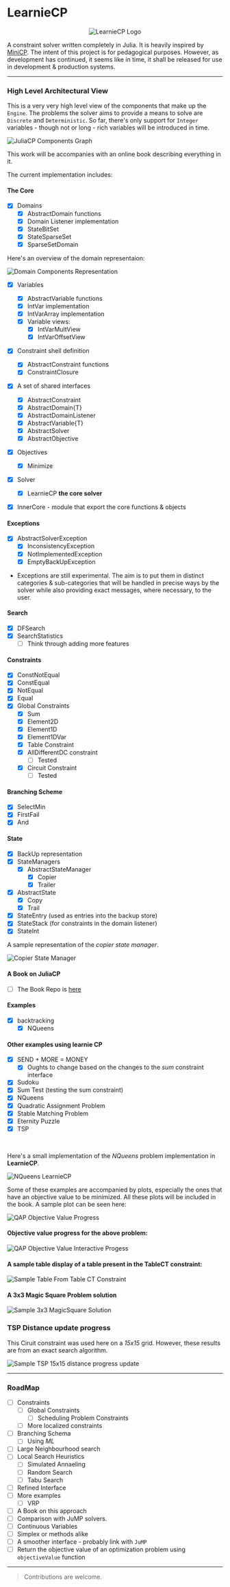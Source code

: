 # LearnieCP

<!-- ![LeanieCP Logo](assets/LearnieCP.png) -->

<p align="center">
  <img src="assets/LearnieCP.png" alt="LearnieCP Logo"/>
</p>

A constraint solver written completely in Julia. It is heavily inspired by [MiniCP](http://minicp.org/). The intent of this project is for pedagogical purposes. However, as development has continued, it seems like in time, it shall be released for use in development & production systems. 

--- 
### High Level Architectural View

This is a very very high level view of the components that make up the `Engine`. The problems the solver aims to provide a means to solve are `Discrete` and `Deterministic`. So far, there's only support for `Integer` variables - though not or long - rich variables will be introduced in time.

![JuliaCP Components Graph](assets/OverviewArchitectire.png)

This work will be accompanies with an online book describing everything in it. 

The current implementation includes:

#### The Core
- [x] Domains
  - [x] AbstractDomain functions
  - [x] Domain Listener implementation
  - [x] StateBitSet
  - [x] StateSparseSet
  - [x] SparseSetDomain

Here's an overview of the domain representaion:

![Domain Components Representation](assets/DomainRepresentaion.png)

- [x] Variables
  - [x] AbstractVariable functions
  - [x] IntVar implementation
  - [x] IntVarArray implementation
  - [x] Variable views:
    - [x] IntVarMultView
    - [x] IntVarOffsetView
- [x] Constraint shell definition
  - [x] AbstractConstraint functions
  - [x] ConstraintClosure
- [x] A set of shared interfaces
  - [x] AbstractConstraint
  - [x] AbstractDomain{T}
  - [x] AbstractDomainListener
  - [x] AbstractVariable{T}
  - [x] AbstractSolver
  - [x] AbstractObjective
- [x] Objectives
  - [x] Minimize
- [x] Solver
  - [x] LearnieCP __the core solver__
- [x] InnerCore - module that export the core functions & objects


#### Exceptions
- [x] AbstractSolverException
  - [x] InconsistencyException
  - [x] NotImplementedException
  - [x] EmptyBackUpException

- Exceptions are still experimental. The aim is to put them in distinct categories & sub-categories that will be handled in precise ways by the solver while also providing exact messages, where necessary, to the user.


#### Search
- [x] DFSearch
- [x] SearchStatistics
  - [ ] Think through adding more features

#### Constraints
- [x] ConstNotEqual
- [x] ConstEqual
- [x] NotEqual
- [x] Equal
- [x] Global Constraints
  - [x] Sum
  - [x] Element2D
  - [x] Element1D
  - [x] Element1DVar
  - [x] Table Constraint
  - [x] AllDifferentDC constraint
    - [ ] Tested
  - [x] Circuit Constraint
    - [ ] Tested

#### Branching Scheme
- [x] SelectMin
- [x] FirstFail
- [x] And

#### State
- [x] BackUp representation
- [x] StateManagers
  - [x] AbstractStateManager
    - [x] Copier
    - [x] Trailer
- [x] AbstractState
  - [x] Copy
  - [x] Trail
- [x] StateEntry (used as entries into the backup store)
- [x] StateStack (for constraints in the domain listener)
- [x] StateInt

A sample representation of the _copier state manager_.

![Copier State Manager](assets/CopierStateManagerRepresentation.png)

#### A Book on JuliaCP
- [ ] The Book Repo is [here](https://github.com/Ochibobo/LearnieCPBook)

#### Examples
- [x] backtracking
  - [x] NQueens

#### Other examples using learnie CP
- [x] SEND + MORE = MONEY
  - [x] Oughts to change based on the changes to the _sum_ constraint interface
- [x] Sudoku
- [x] Sum Test (testing the sum constraint)
- [x] NQueens
- [x] Quadratic Assignment Problem
- [x] Stable Matching Problem
- [x] Eternity Puzzle
- [x] TSP

</br>

Here's a small implementation of the _NQueens_ problem implementation in __LearnieCP__.

![NQueens LearnieCP](assets/nqueens_crop.png)


Some of these examples are accompanied by plots, especially the ones that have an objective value to be minimized. All these plots will be included in the book. A sample plot can be seen here:

![QAP Objective Value Progress](assets/ObjectiveValueProgressPlot.png)

#### Objective value progress for the above problem:
![QAP Objective Value Interactive Progess](assets/qap_example_progress.gif)

#### A sample table display of a table present in the TableCT constraint:
![Sample Table From Table CT Constraint](assets/TableCTTableExample.png)

#### A 3x3 Magic Square Problem solution
![Sample 3x3 MagicSquare Solution](assets/MagicSquare3by3.png)

### TSP Distance update progress

This Ciruit constraint was used here on a _15x15_ grid. However, these results are from an exact search algorithm.

![Sample TSP 15x15 distance progress update](assets/tsp_v1.gif)

---

### RoadMap
- [ ] Constraints 
  - [ ] Global Constraints
    - [ ] Scheduling Problem Constraints
  - [ ] More localized constraints
- [ ] Branching Schema
  - [ ] Using _ML_
- [ ] Large Neighbourhood search
- [ ] Local Search Heuristics
  - [ ] Simulated Annaeling
  - [ ] Random Search
  - [ ] Tabu Search
- [ ] Refined Interface
- [ ] More examples
  - [ ] VRP
- [ ] A Book on this approach
- [ ] Comparison with JuMP solvers.
- [ ] Continuous Variables
- [ ] Simplex or methods alike
- [ ] A smoother interface - probably link with `JuMP`
- [ ] Return the objective value of an optimization problem using `objectiveValue` function

---
> Contributions are welcome.